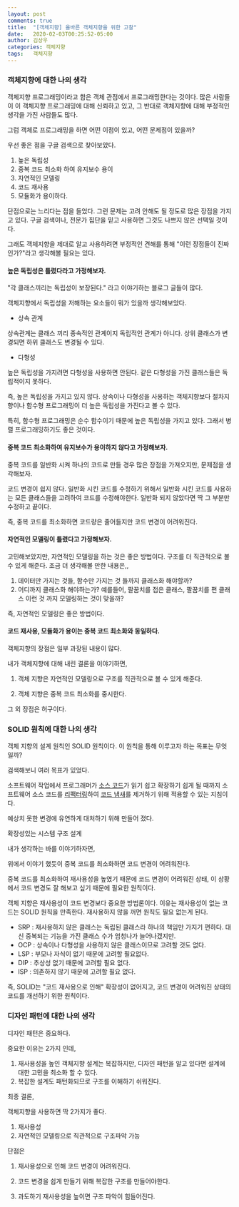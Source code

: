 ```yaml
---
layout: post
comments: true
title:  "[객체지향] 올바른 객체지향을 위한 고찰"
date:   2020-02-03T00:25:52-05:00
author: 김상우
categories: 객체지향
tags:	객체지향
---
```




### 객체지향에 대한 나의 생각

객체지향 프로그래밍이라고 함은 객체 관점에서 프로그래밍한다는 것이다. 많은 사람들이 이 객체지향 프로그래밍에 대해 신뢰하고 있고, 그 반대로 객체지향에 대해 부정적인 생각을 가진 사람들도 많다.

그럼 객체로 프로그래밍을 하면 어떤 이점이 있고, 어떤 문제점이 있을까?

우선 좋은 점을 구글 검색으로 찾아보았다. 

1. 높은 독립성
2. 중복 코드 최소화 하여 유지보수 용이
3. 자연적인 모델링
4. 코드 재사용
5. 모듈화가 용이하다.

단점으로는 느리다는 점을 들었다. 그런 문제는 고려 안해도 될 정도로 많은 장점을 가지고 있다. 구글 검색이나, 전문가 집단을 믿고 사용하면 그것도 나쁘지 않은 선택일 것이다.

그래도 객체지향을 제대로 알고 사용하려면 부정적인 견해를 통해 "이런 장점들이 진짜인가?"라고 생각해볼 필요는 있다.



#### 높은 독립성은 틀렸다라고 가정해보자.

"각 클래스끼리는 독립성이 보장된다." 라고 이야기하는 블로그 글들이 많다.

객체지향에서 독립성을 저해하는 요소들이 뭐가 있을까 생각해보았다.

- 상속 관계

상속관계는 클래스 끼리 종속적인 관계이지 독립적인 관계가 아니다. 상위 클래스가 변경되면 하위 클래스도 변경될 수 있다.

- 다형성

높은 독립성을 가지려면 다형성을 사용하면 안된다. 같은 다형성을 가진 클래스들은 독립적이지 못하다.



즉, 높은 독립성을 가지고 있지 않다. 상속이나 다형성을 사용하는 객체지향보다 절차지향이나 함수형 프로그래밍이 더 높은 독립성을 가진다고 볼 수 있다.

특히, 함수형 프로그래밍은 순수 함수이기 때문에 높은 독립성을 가지고 있다. 그래서 병렬 프로그래밍하기도 좋은 것이다.



#### 중복 코드 최소화하여 유지보수가 용이하지 않다고 가정해보자.

중복 코드를 일반화 시켜 하나의 코드로 만들 경우 많은 장점을 가져오지만, 문제점을 생각해보자.

코드 변경이 쉽지 않다. 일반화 시킨 코드를 수정하기 위해서 일반화 시킨 코드를 사용하는 모든 클래스들을 고려하여 코드를 수정해야한다. 일반화 되지 않았다면 딱 그 부분만 수정하고 끝이다.



즉, 중복 코드를 최소화하면 코드량은 줄어들지만 코드 변경이 어려워진다.



#### 자연적인 모델링이 틀렸다고 가정해보자.

고민해보았지만, 자연적인 모델링을 하는 것은 좋은 방법이다. 구조를 더 직관적으로 볼 수 있게 해준다. 조금 더 생각해볼 만한 내용은,,

1. 데이터만 가지는 것들, 함수만 가지는 것 들까지 클래스화 해야할까?
2. 어디까지 클래스화 해야하는가? 예를들어, 팔꿈치를 접은 클래스, 팔꿈치를 편 클래스 이런 것 까지 모델링하는 것이 맞을까?



즉, 자연적인 모델링은 좋은 방법이다.



#### 코드 재사용, 모듈화가 용이는 중복 코드 최소화와 동일하다.





객체지향의 장점은 일부 과장된 내용이 많다.

내가 객체지향에 대해 내린 결론을 이야기하면,

1. 객체 지향은 자연적인 모델링으로 구조를 직관적으로 볼 수 있게 해준다.

2. 객체 지향은 중복 코드 최소화를 중시한다.

그 외 장점은 허구이다.



### SOLID 원칙에 대한 나의 생각



객체 지향의 설계 원칙인 SOLID 원칙이다. 이 원칙을 통해 이루고자 하는 목표는 무엇일까?

검색해보니 여러 목표가 있었다.

소프트웨어 작업에서 프로그래머가 [소스 코드](https://ko.wikipedia.org/wiki/소스_코드)가 읽기 쉽고 확장하기 쉽게 될 때까지 소프트웨어 소스 코드를 [리팩터링](https://ko.wikipedia.org/wiki/리팩터링)하여 [코드 냄새](https://ko.wikipedia.org/wiki/코드_냄새)를 제거하기 위해 적용할 수 있는 지침이다.

예상치 못한 변경에 유연하게 대처하기 위해 만들어 졌다.

확장성있는 시스템 구조 설계



내가 생각하는 바를 이야기하자면, 

위에서 이야기 했듯이 중복 코드를 최소화하면 코드 변경이 어려워진다.

중복 코드를 최소화하여 재사용성을 높였기 때문에 코드 변경이 어려워진 상태, 이 상황에서 코드 변경도 잘 해보고 싶기 때문에 필요한 원칙이다.

객체 지향은 재사용성이 코드 변경보다 중요한 방법론이다. 이유는 재사용성이 없는 코드는 SOLID 원칙을 만족한다. 재사용하지 않을 꺼면 원칙도 필요 없는게 된다.

- SRP : 재사용하지 않은 클래스는 독립된 클래스라 하나의 책임만 가지기 편하다. 대신 중복되는 기능을 가진 클래스 수가 엄청나가 늘어나겠지만.
- OCP : 상속이나 다형성을 사용하지 않은 클래스이므로 고려할 것도 없다.
- LSP : 부모나 자식이 없기 때문에 고려할 필요없다.
- DIP : 추상성 없기 때문에 고려할 필요 없다.
- ISP : 의존하지 않기 때문에 고려할 필요 없다.



즉, SOLID는 "코드 재사용으로 인해" 확장성이 없어지고, 코드 변경이 어려워진 상태의 코드를 개선하기 위한 원칙이다.



### 디자인 패턴에 대한 나의 생각

디자인 패턴은 중요하다.

중요한 이유는 2가지 인데,

1. 재사용성을 높인 객체지향 설계는 복잡하지만, 디자인 패턴을 알고 있다면 설계에 대한 고민을 최소화 할 수 있다.
2. 복잡한 설계도 패턴화되므로 구조를 이해하기 쉬워진다.



최종 결론,

객체지향을 사용하면 딱 2가지가 좋다.

1. 재사용성
2. 자연적인 모델링으로 직관적으로 구조파악 가능



단점은

1. 재사용성으로 인해 코드 변경이 어려워진다.
2. 코드 변경을 쉽게 만들기 위해 복잡한 구조를 만들어야한다.

3. 과도하기 재사용성을 높이면 구조 파악이 힘들어진다.

